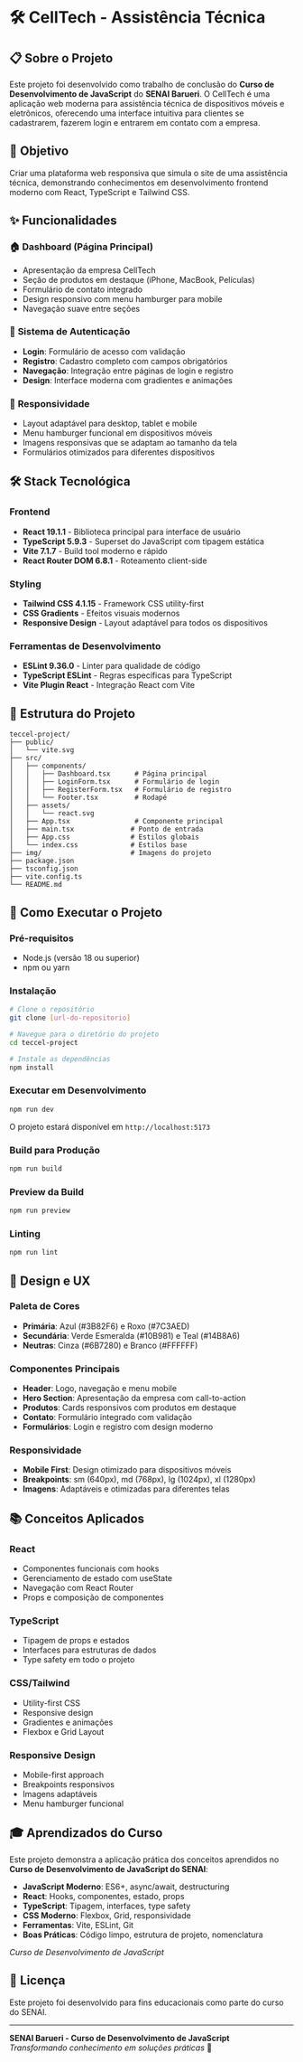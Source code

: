 # 🛠️ CellTech - Assistência Técnica

## 📋 Sobre o Projeto

Este projeto foi desenvolvido como trabalho de conclusão do **Curso de Desenvolvimento de JavaScript** do **SENAI Barueri**. O CellTech é uma aplicação web moderna para assistência técnica de dispositivos móveis e eletrônicos, oferecendo uma interface intuitiva para clientes se cadastrarem, fazerem login e entrarem em contato com a empresa.

## 🎯 Objetivo

Criar uma plataforma web responsiva que simula o site de uma assistência técnica, demonstrando conhecimentos em desenvolvimento frontend moderno com React, TypeScript e Tailwind CSS.

## ✨ Funcionalidades

### 🏠 **Dashboard (Página Principal)**
- Apresentação da empresa CellTech
- Seção de produtos em destaque (iPhone, MacBook, Películas)
- Formulário de contato integrado
- Design responsivo com menu hamburger para mobile
- Navegação suave entre seções

### 🔐 **Sistema de Autenticação**
- **Login**: Formulário de acesso com validação
- **Registro**: Cadastro completo com campos obrigatórios
- **Navegação**: Integração entre páginas de login e registro
- **Design**: Interface moderna com gradientes e animações

### 📱 **Responsividade**
- Layout adaptável para desktop, tablet e mobile
- Menu hamburger funcional em dispositivos móveis
- Imagens responsivas que se adaptam ao tamanho da tela
- Formulários otimizados para diferentes dispositivos

## 🛠️ Stack Tecnológica

### **Frontend**
- **React 19.1.1** - Biblioteca principal para interface de usuário
- **TypeScript 5.9.3** - Superset do JavaScript com tipagem estática
- **Vite 7.1.7** - Build tool moderno e rápido
- **React Router DOM 6.8.1** - Roteamento client-side

### **Styling**
- **Tailwind CSS 4.1.15** - Framework CSS utility-first
- **CSS Gradients** - Efeitos visuais modernos
- **Responsive Design** - Layout adaptável para todos os dispositivos

### **Ferramentas de Desenvolvimento**
- **ESLint 9.36.0** - Linter para qualidade de código
- **TypeScript ESLint** - Regras específicas para TypeScript
- **Vite Plugin React** - Integração React com Vite

## 📁 Estrutura do Projeto

```
teccel-project/
├── public/
│   └── vite.svg
├── src/
│   ├── components/
│   │   ├── Dashboard.tsx      # Página principal
│   │   ├── LoginForm.tsx      # Formulário de login
│   │   ├── RegisterForm.tsx   # Formulário de registro
│   │   └── Footer.tsx         # Rodapé
│   ├── assets/
│   │   └── react.svg
│   ├── App.tsx                # Componente principal
│   ├── main.tsx              # Ponto de entrada
│   ├── App.css               # Estilos globais
│   └── index.css             # Estilos base
├── img/                      # Imagens do projeto
├── package.json
├── tsconfig.json
├── vite.config.ts
└── README.md
```

## 🚀 Como Executar o Projeto

### **Pré-requisitos**
- Node.js (versão 18 ou superior)
- npm ou yarn

### **Instalação**
```bash
# Clone o repositório
git clone [url-do-repositorio]

# Navegue para o diretório do projeto
cd teccel-project

# Instale as dependências
npm install
```

### **Executar em Desenvolvimento**
```bash
npm run dev
```
O projeto estará disponível em `http://localhost:5173`

### **Build para Produção**
```bash
npm run build
```

### **Preview da Build**
```bash
npm run preview
```

### **Linting**
```bash
npm run lint
```

## 🎨 Design e UX

### **Paleta de Cores**
- **Primária**: Azul (#3B82F6) e Roxo (#7C3AED)
- **Secundária**: Verde Esmeralda (#10B981) e Teal (#14B8A6)
- **Neutras**: Cinza (#6B7280) e Branco (#FFFFFF)

### **Componentes Principais**
- **Header**: Logo, navegação e menu mobile
- **Hero Section**: Apresentação da empresa com call-to-action
- **Produtos**: Cards responsivos com produtos em destaque
- **Contato**: Formulário integrado com validação
- **Formulários**: Login e registro com design moderno

### **Responsividade**
- **Mobile First**: Design otimizado para dispositivos móveis
- **Breakpoints**: sm (640px), md (768px), lg (1024px), xl (1280px)
- **Imagens**: Adaptáveis e otimizadas para diferentes telas

## 📚 Conceitos Aplicados

### **React**
- Componentes funcionais com hooks
- Gerenciamento de estado com useState
- Navegação com React Router
- Props e composição de componentes

### **TypeScript**
- Tipagem de props e estados
- Interfaces para estruturas de dados
- Type safety em todo o projeto

### **CSS/Tailwind**
- Utility-first CSS
- Responsive design
- Gradientes e animações
- Flexbox e Grid Layout

### **Responsive Design**
- Mobile-first approach
- Breakpoints responsivos
- Imagens adaptáveis
- Menu hamburger funcional

## 🎓 Aprendizados do Curso

Este projeto demonstra a aplicação prática dos conceitos aprendidos no **Curso de Desenvolvimento de JavaScript do SENAI**:

- **JavaScript Moderno**: ES6+, async/await, destructuring
- **React**: Hooks, componentes, estado, props
- **TypeScript**: Tipagem, interfaces, type safety
- **CSS Moderno**: Flexbox, Grid, responsividade
- **Ferramentas**: Vite, ESLint, Git
- **Boas Práticas**: Código limpo, estrutura de projeto, nomenclatura

*Curso de Desenvolvimento de JavaScript*

## 📄 Licença

Este projeto foi desenvolvido para fins educacionais como parte do curso do SENAI.

---

**SENAI Barueri - Curso de Desenvolvimento de JavaScript**  
*Transformando conhecimento em soluções práticas* 🚀